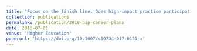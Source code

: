```yaml
---
title: "Focus on the finish line: Does high-impact practice participation influence career plans and early job attainment?"
collection: publications
permalink: /publication/2018-hip-career-plans
date: 2018-07-01
venue: 'Higher Education'
paperurl: 'https://doi.org/10.1007/s10734-017-0151-z'
---
```

